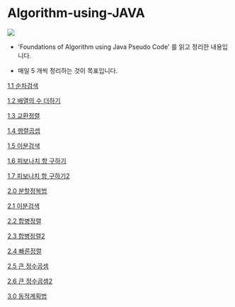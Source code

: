 # Algorithm-using-JAVA

<img src="https://images-na.ssl-images-amazon.com/images/I/51EQXX4GW7L._SX356_BO1,204,203,200_.jpg">

* 'Foundations of Algorithm using Java Pseudo Code' 를 읽고 정리한 내용입니다.

* 매일 5 개씩 정리하는 것이 목표입니다.

[1.1 순차검색](https://github.com/wschoi8640/Algorithm-using-JAVA/blob/master/%EC%95%8C%EA%B3%A0%EB%A6%AC%EC%A6%98/%EC%88%9C%EC%B0%A8%EA%B2%80%EC%83%89.md)

[1.2 배열의 수 더하기](https://github.com/wschoi8640/Algorithm-using-JAVA/blob/master/%EC%95%8C%EA%B3%A0%EB%A6%AC%EC%A6%98/%EB%B0%B0%EC%97%B4%EC%9D%98%20%EC%88%98%20%EB%8D%94%ED%95%98%EA%B8%B0.md)

[1.3 교환정렬](https://github.com/wschoi8640/Algorithm-using-JAVA/blob/master/%EC%95%8C%EA%B3%A0%EB%A6%AC%EC%A6%98/%EA%B5%90%ED%99%98%EC%A0%95%EB%A0%AC.md)

[1.4 행렬곱셉](https://github.com/wschoi8640/Algorithm-using-JAVA/blob/master/%EC%95%8C%EA%B3%A0%EB%A6%AC%EC%A6%98/%ED%96%89%EB%A0%AC%EA%B3%B1%EC%85%88.md)

[1.5 이분검색](https://github.com/wschoi8640/Algorithm-using-JAVA/blob/master/%EC%95%8C%EA%B3%A0%EB%A6%AC%EC%A6%98/%EC%9D%B4%EB%B6%84%EA%B2%80%EC%83%89.md)

[1.6 피보나치 항 구하기](https://github.com/wschoi8640/Algorithm-using-JAVA/blob/master/%EC%95%8C%EA%B3%A0%EB%A6%AC%EC%A6%98/%ED%94%BC%EB%B3%B4%EB%82%98%EC%B9%98%20%ED%95%AD%20%EA%B5%AC%ED%95%98%EA%B8%B0.md)

[1.7 피보나치 항 구하기2](https://github.com/wschoi8640/Algorithm-using-JAVA/blob/master/%EC%95%8C%EA%B3%A0%EB%A6%AC%EC%A6%98/%ED%94%BC%EB%B3%B4%EB%82%98%EC%B9%98%20%ED%95%AD%20%EA%B5%AC%ED%95%98%EA%B8%B02.md)

[2.0 분할정복법](https://github.com/wschoi8640/Algorithm-using-JAVA/blob/master/%EB%B6%84%ED%95%A0%EC%A0%95%EB%B3%B5%EB%B2%95/%EB%B6%84%ED%95%A0%EC%A0%95%EB%B3%B5%EB%B2%95.md)

[2.1 이분검색](https://github.com/wschoi8640/Algorithm-using-JAVA/blob/master/%EB%B6%84%ED%95%A0%EC%A0%95%EB%B3%B5%EB%B2%95/%EC%9D%B4%EB%B6%84%EA%B2%80%EC%83%89.md)

[2.2 합병정렬](https://github.com/wschoi8640/Algorithm-using-JAVA/blob/master/%EB%B6%84%ED%95%A0%EC%A0%95%EB%B3%B5%EB%B2%95/%ED%95%A9%EB%B3%91%EC%A0%95%EB%A0%AC.md)

[2.3 합병정렬2](https://github.com/wschoi8640/Algorithm-using-JAVA/blob/master/%EB%B6%84%ED%95%A0%EC%A0%95%EB%B3%B5%EB%B2%95/%ED%95%A9%EB%B3%91%EC%A0%95%EB%A0%AC2.md)

[2.4 빠른정렬](https://github.com/wschoi8640/Algorithm-using-JAVA/blob/master/%EB%B6%84%ED%95%A0%EC%A0%95%EB%B3%B5%EB%B2%95/%EB%B9%A0%EB%A5%B8%EC%A0%95%EB%A0%AC.md)

[2.5 큰 정수곱셈](https://github.com/wschoi8640/Algorithm-using-JAVA/blob/master/%EB%B6%84%ED%95%A0%EC%A0%95%EB%B3%B5%EB%B2%95/%ED%81%B0%20%EC%A0%95%EC%88%98%EA%B3%B1%EC%85%88.md)

[2.6 큰 정수곱셈2](https://github.com/wschoi8640/Algorithm-using-JAVA/blob/master/%EB%B6%84%ED%95%A0%EC%A0%95%EB%B3%B5%EB%B2%95/%ED%81%B0%20%EC%A0%95%EC%88%98%EA%B3%B1%EC%85%882.md)

[3.0 동적계획법](https://github.com/wschoi8640/Algorithm-using-JAVA/blob/master/%EB%8F%99%EC%A0%81%EA%B3%84%ED%9A%8D%EB%B2%95/%EB%8F%99%EC%A0%81%EA%B3%84%ED%9A%8D%EB%B2%95.md)
